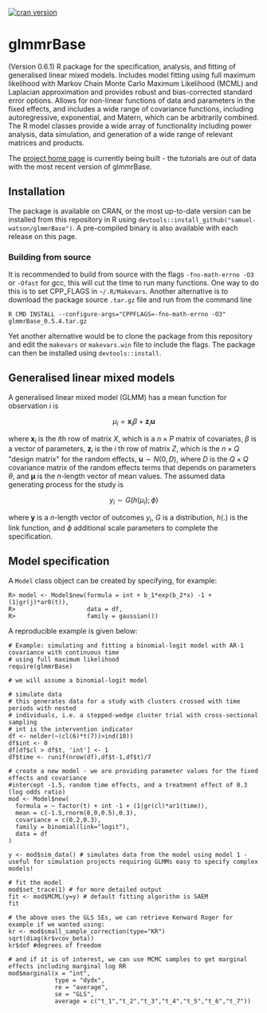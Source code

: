 [![cran version](http://www.r-pkg.org/badges/version/glmmrBase)](  https://CRAN.R-project.org/package=glmmrBase)

# glmmrBase
(Version 0.6.1)
R package for the specification, analysis, and fitting of generalised linear mixed models. Includes model fitting using full maximum likelihood with Markov Chain Monte Carlo Maximum Likelihood (MCML) and Laplacian approximation and provides robust and bias-corrected standard error options. Allows for non-linear functions of data and parameters in the fixed effects, and includes a wide range of covariance functions, including autoregressive, exponential, and Matern, which can be arbitrarily combined. The R model classes provide a wide array of functionality including power analysis, data simulation, and generation of a wide range of relevant matrices and products.

The [project home page](https://samuel-watson.github.io/glmmr-web/) is currently being built - the tutorials are out of data with the most recent version of glmmrBase.

## Installation
The package is available on CRAN, or the most up-to-date version can be installed from this repository in R using `devtools::install_github("samuel-watson/glmmrBase")`. A pre-compiled binary is also available with each release on this page. 

### Building from source
It is recommended to build from source with the flags `-fno-math-errno -O3` or `-Ofast` for gcc, this will cut the time to run many functions. One way to do this is to set CPP_FLAGS in `~/.R/Makevars`. Another alternative is to download the package source `.tar.gz` file and run from the command line 
```
R CMD INSTALL --configure-args="CPPFLAGS=-fno-math-errno -O3" glmmrBase_0.5.4.tar.gz
```
Yet another alternative would be to clone the package from this repository and edit the `makevars` or `makevars.win` file to include the flags. The package can then be installed using `devtools::install`.

## Generalised linear mixed models
A generalised linear mixed model (GLMM) has a mean function for observation $i$ is

$$
\mu_i = \mathbf{x}_i\beta + \mathbf{z}_i \mathbf{u}
$$

where $\mathbf{x}_i$ is the $i$th row of matrix $X$, which is a $n \times P$ matrix of covariates, $\beta$ is a vector of parameters, $\mathbf{z}_i$ is the $i$ th row 
of matrix $Z$, which is the $n \times Q$ "design matrix" for the random effects, $\mathbf{u} \sim N(0,D)$, where $D$ is the $Q \times Q$ covariance matrix of the 
random effects terms that depends on parameters $\theta$, and $\mathbf{\mu}$ is the $n$-length vector of mean values. The assumed data generating process for the study 
is 

$$
y_i \sim G(h(\mu_i);\phi)
$$

where $\mathbf{y}$ is a $n$-length vector of outcomes $y_i$, $G$ is a distribution, $h(.)$ is the link function, and $\phi$ additional scale parameters to complete the 
specification. 

## Model specification
A `Model` class object can be created by specifying, for example:
```
R> model <- Model$new(formula = int + b_1*exp(b_2*x) -1 + (1|gr(j)*ar0(t)),
R>                    data = df,
R>                    family = gaussian())
```

A reproducible example is given below:
```
# Example: simulating and fitting a binomial-logit model with AR-1 covariance with continuous time 
# using full maximum likelihood
require(glmmrBase)

# we will assume a binomial-logit model

# simulate data
# this generates data for a study with clusters crossed with time periods with nested
# individuals, i.e. a stepped-wedge cluster trial with cross-sectional sampling
# int is the intervention indicator
df <- nelder(~(cl(6)*t(7))>ind(10))
df$int <- 0
df[df$cl > df$t, 'int'] <- 1
df$time <- runif(nrow(df),df$t-1,df$t)/7

# create a new model - we are providing parameter values for the fixed effects and covariance
#intercept -1.5, random time effects, and a treatment effect of 0.3 (log odds ratio)
mod <- Model$new(
  formula = ~ factor(t) + int -1 + (1|gr(cl)*ar1(time)),
  mean = c(-1.5,rnorm(6,0,0.5),0.3),
  covariance = c(0.2,0.3),
  family = binomial(link="logit"),
  data = df
)

y <- mod$sim_data() # simulates data from the model using model 1 - useful for simulation projects requiring GLMMs easy to specify complex models!

# fit the model
mod$set_trace(1) # for more detailed output
fit <- mod$MCML(y=y) # default fitting algorithm is SAEM
fit

# the above uses the GLS SEs, we can retrieve Kenward Roger for example if we wanted using:
kr <- mod$small_sample_correction(type="KR")
sqrt(diag(kr$vcov_beta))
kr$dof #degrees of freedom

# and if it is of interest, we can use MCMC samples to get marginal effects including marginal log RR
mod$marginal(x = "int",
             type = "dydx",
             re = "average",
             se = "GLS",
             average = c("t_1","t_2","t_3","t_4","t_5","t_6","t_7"))

```

